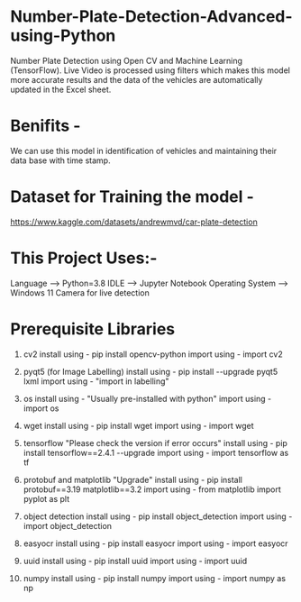 # Number-Plate-Detection-Advanced-using-Python
Number Plate Detection using Open CV and Machine Learning (TensorFlow). Live Video is processed using filters which makes this model more accurate results and the data of the vehicles are automatically updated in the Excel sheet.

# Benifits - 
We can use this model in identification of vehicles and maintaining their data base with time stamp. 

# Dataset for Training the model -
https://www.kaggle.com/datasets/andrewmvd/car-plate-detection

# This Project Uses:-
Language --> Python=3.8 
IDLE --> Jupyter Notebook
Operating System --> Windows 11
Camera for live detection

# Prerequisite Libraries

1. cv2
install using - pip install opencv-python
import using - import cv2

2. pyqt5 (for Image Labelling)
install using - pip install --upgrade pyqt5 lxml
import using - "import in labelling"

3. os
install using - "Usually pre-installed with python"
import using - import os

4. wget
install using - pip install wget
import using - import wget

5. tensorflow "Please check the version if error occurs"
install using - pip install tensorflow==2.4.1 --upgrade
import using - import tensorflow as tf

6. protobuf and matplotlib "Upgrade"
install using - pip install protobuf==3.19 matplotlib==3.2
import using - from matplotlib import pyplot as plt

7. object detection
install using - pip install object_detection
import using - import object_detection

8. easyocr
install using  - pip install easyocr
import using - import easyocr

9. uuid
install using - pip install uuid
import using - import uuid

10. numpy
install using - pip install numpy
import using - import numpy as np
